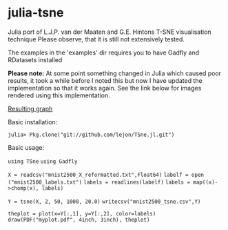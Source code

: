 julia-tsne
==========

Julia port of L.J.P. van der Maaten and G.E. Hintons T-SNE visualisation technique
Please observe, that it is still not extensively tested. 

The examples in the 'examples' dir requires you to have Gadfly and RDatasets installed

**Please note:** At some point something changed in Julia which caused poor results, it took a while before I noted this but now  I have updated the implementation so that it works again. See the link below for images rendered using this implementation.

[Resulting graph](http://lejon.github.io/TSne/)

Basic installation: 

  `julia> Pkg.clone("git://github.com/lejon/TSne.jl.git")`
  
Basic usage: 
  
`using TSne`
`using Gadfly`

`X = readcsv("mnist2500_X_reformatted.txt",Float64)`
`labelf = open ("mnist2500_labels.txt")`
`labels = readlines(labelf)`
`labels = map((x)->chomp(x), labels)`

`Y = tsne(X, 2, 50, 1000, 20.0)`
`writecsv("mnist2500_tsne.csv",Y)`

`theplot = plot(x=Y[:,1], y=Y[:,2], color=labels)`
`draw(PDF("myplot.pdf", 4inch, 3inch), theplot)`
